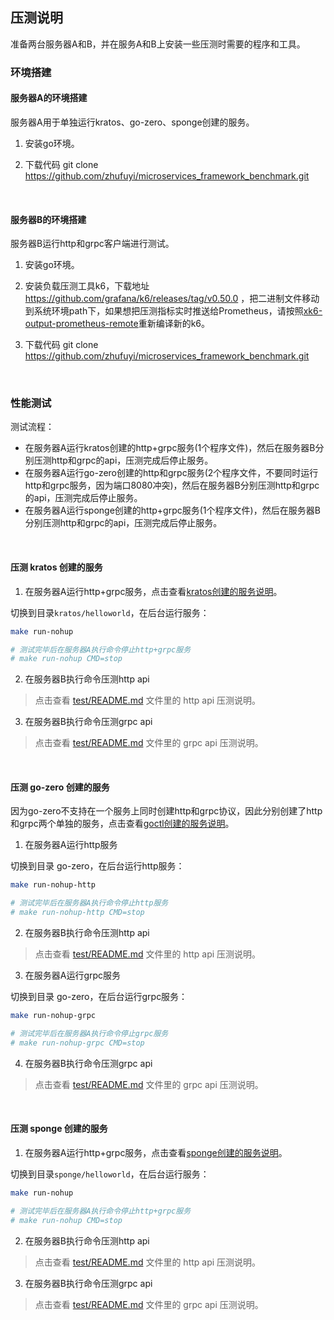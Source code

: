 ## 压测说明

准备两台服务器A和B，并在服务A和B上安装一些压测时需要的程序和工具。

### 环境搭建

#### 服务器A的环境搭建

服务器A用于单独运行kratos、go-zero、sponge创建的服务。

1. 安装go环境。

2. 下载代码 git clone https://github.com/zhufuyi/microservices_framework_benchmark.git

<br>

#### 服务器B的环境搭建

服务器B运行http和grpc客户端进行测试。

1. 安装go环境。

2. 安装负载压测工具k6，下载地址 https://github.com/grafana/k6/releases/tag/v0.50.0 ，把二进制文件移动到系统环境path下，如果想把压测指标实时推送给Prometheus，请按照[xk6-output-prometheus-remote](https://github.com/grafana/xk6-output-prometheus-remote)重新编译新的k6。

3. 下载代码  git clone https://github.com/zhufuyi/microservices_framework_benchmark.git

<br>

### 性能测试

测试流程：

- 在服务器A运行kratos创建的http+grpc服务(1个程序文件)，然后在服务器B分别压测http和grpc的api，压测完成后停止服务。
- 在服务器A运行go-zero创建的http和grpc服务(2个程序文件，不要同时运行http和grpc服务，因为端口8080冲突)，然后在服务器B分别压测http和grpc的api，压测完成后停止服务。
- 在服务器A运行sponge创建的http+grpc服务(1个程序文件)，然后在服务器B分别压测http和grpc的api，压测完成后停止服务。

<br>

#### 压测 kratos 创建的服务

1. 在服务器A运行http+grpc服务，点击查看[kratos创建的服务说明](kratos/README.md)。

切换到目录`kratos/helloworld`，在后台运行服务：

```bash
make run-nohup

# 测试完毕后在服务器A执行命令停止http+grpc服务
# make run-nohup CMD=stop
```

2. 在服务器B执行命令压测http api

> 点击查看 [test/README.md](test/README.md) 文件里的 http api 压测说明。

3. 在服务器B执行命令压测grpc api

> 点击查看 [test/README.md](test/README.md) 文件里的 grpc api 压测说明。

<br>

#### 压测 go-zero 创建的服务

因为go-zero不支持在一个服务上同时创建http和grpc协议，因此分别创建了http和grpc两个单独的服务，点击查看[goctl创建的服务说明](go-zero/README.md)。

1. 在服务器A运行http服务

切换到目录 go-zero，在后台运行http服务：

```bash
make run-nohup-http

# 测试完毕后在服务器A执行命令停止http服务
# make run-nohup-http CMD=stop
```

2. 在服务器B执行命令压测http api

> 点击查看 [test/README.md](test/README.md) 文件里的 http api 压测说明。

3. 在服务器A运行grpc服务

切换到目录 go-zero，在后台运行grpc服务：

```bash
make run-nohup-grpc

# 测试完毕后在服务器A执行命令停止grpc服务
# make run-nohup-grpc CMD=stop
```

4. 在服务器B执行命令压测grpc api

> 点击查看 [test/README.md](test/README.md) 文件里的 grpc api 压测说明。

<br>

#### 压测 sponge 创建的服务

1. 在服务器A运行http+grpc服务，点击查看[sponge创建的服务说明](sponge/README.md)。

切换到目录`sponge/helloworld`，在后台运行服务：

```bash
make run-nohup

# 测试完毕后在服务器A执行命令停止http+grpc服务
# make run-nohup CMD=stop
```

2. 在服务器B执行命令压测http api

> 点击查看 [test/README.md](test/README.md) 文件里的 http api 压测说明。

3. 在服务器B执行命令压测grpc api

> 点击查看 [test/README.md](test/README.md) 文件里的 grpc api 压测说明。
